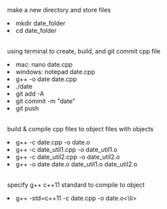<p>make a new directory and store files</p>
<li>mkdir date_folder</li>
<li>cd date_folder</li>
<br>
<p>using terminal to create, build, and git commit cpp file</p>
<li>mac: nano date.cpp</li>
<li>windows: notepad date.cpp</li>
<li>g++ -o date date.cpp</li>
<li>./date</li>
<li>git add -A</li>
<li>git commit -m "date"</li>
<li>git push</li>
<br>
<p>build & compile cpp files to object files with objects</p>
<li>g++ -c date.cpp -o date.o</li>
<li>g++ -c date_util1.cpp -o date_util1.o</li>
<li>g++ -c date_util2.cpp -o date_util2.o</li>
<li>g++ -o date date.o date_util1.o date_util2.o</li>
<br>
<p>specify g++ c++11 standard to compile to object</p>
<li>g++ -std=c++11 -c date.cpp -o date.o<\li>
